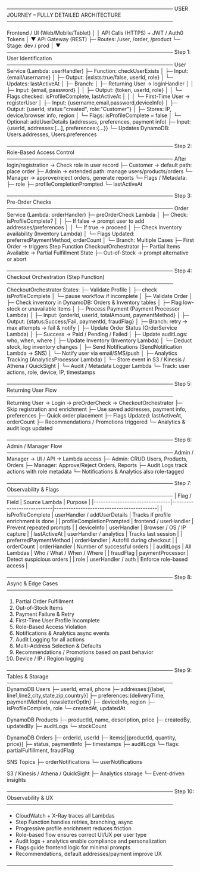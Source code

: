 ─────────────────────────────────────────────
  USER JOURNEY – FULLY DETAILED ARCHITECTURE
─────────────────────────────────────────────

Frontend / UI (Web/Mobile/Tablet)
    │
    │ API Calls (HTTPS) + JWT / Auth0 Tokens
    │
    ▼
API Gateway (REST)
    ├─ Routes: /user, /order, /product
    └─ Stage: dev / prod
    │
    ▼
─────────────────────────────────────────────
Step 1: User Identification
─────────────────────────────────────────────
User Service (Lambda: userHandler)
    ├─ Function: checkUserExists
    │   ├─ Input: {email/username}
    │   ├─ Output: {exists:true/false, userId, role}
    │   └─ Updates: lastActiveAt
    │
    ├─ Branch:
    │     ├─ Returning User → loginHandler
    │     │     ├─ Input: {email, password}
    │     │     ├─ Output: {token, userId, role}
    │     │     └─ Flags checked: isProfileComplete, lastActiveAt
    │     │
    │     └─ First-Time User → registerUser
    │           ├─ Input: {username,email,password,deviceInfo}
    │           ├─ Output: {userId, status:"created", role:"Customer"}
    │           ├─ Stores: IP, device/browser info, region
    │           └─ Flags: isProfileComplete = false
    │
    └─ Optional: addUserDetails (addresses, preferences, payment info)
           ├─ Input: {userId, addresses:[...], preferences:{...}}
           └─ Updates DynamoDB: Users.addresses, Users.preferences

─────────────────────────────────────────────
Step 2: Role-Based Access Control
─────────────────────────────────────────────
After login/registration → Check role in user record
    ├─ Customer → default path: place order
    ├─ Admin → extended path: manage users/products/orders
    └─ Manager → approve/reject orders, generate reports
    └─ Flags / Metadata:
         ├─ role
         ├─ profileCompletionPrompted
         └─ lastActiveAt

─────────────────────────────────────────────
Step 3: Pre-Order Checks
─────────────────────────────────────────────
Order Service (Lambda: orderHandler)
    ├─ preOrderCheck Lambda
    │   ├─ Check: isProfileComplete?
    │   │     ├─ If false → prompt user to add addresses/preferences
    │   │     └─ If true → proceed
    │   ├─ Check inventory availability (Inventory Lambda)
    │   └─ Flags Updated: preferredPaymentMethod, orderCount
    │
    └─ Branch: Multiple Cases
          ├─ First Order → triggers Step Function CheckoutOrchestrator
          ├─ Partial Items Available → Partial Fulfillment State
          ├─ Out-of-Stock → prompt alternative or abort

─────────────────────────────────────────────
Step 4: Checkout Orchestration (Step Function)
─────────────────────────────────────────────
CheckoutOrchestrator States:
    ├─ Validate Profile
    │     ├─ check isProfileComplete
    │     └─ pause workflow if incomplete
    │
    ├─ Validate Order
    │     ├─ Check inventory in DynamoDB: Orders & Inventory tables
    │     ├─ Flag low-stock or unavailable items
    │
    ├─ Process Payment (Payment Processor Lambda)
    │     ├─ Input: {orderId, userId, totalAmount, paymentMethod}
    │     ├─ Output: {status:Success/Fail, paymentId, fraudFlag}
    │     ├─ Branch: retry → max attempts → fail & notify
    │
    ├─ Update Order Status (OrderService Lambda)
    │     ├─ Success → Paid / Pending / Failed
    │     ├─ Update auditLogs: who, when, where
    │
    ├─ Update Inventory (Inventory Lambda)
    │     └─ Deduct stock, log inventory changes
    │
    ├─ Send Notifications (SendNotification Lambda → SNS)
    │     └─ Notify user via email/SMS/push
    │
    ├─ Analytics Tracking (AnalyticsProcessor Lambda)
    │     └─ Store event in S3 / Kinesis / Athena / QuickSight
    │
    └─ Audit / Metadata Logger Lambda
          └─ Track: user actions, role, device, IP, timestamps

─────────────────────────────────────────────
Step 5: Returning User Flow
─────────────────────────────────────────────
Returning User → Login → preOrderCheck → CheckoutOrchestrator
    ├─ Skip registration and enrichment
    ├─ Use saved addresses, payment info, preferences
    ├─ Quick order placement
    ├─ Flags Updated: lastActiveAt, orderCount
    ├─ Recommendations / Promotions triggered
    └─ Analytics & audit logs updated

─────────────────────────────────────────────
Step 6: Admin / Manager Flow
─────────────────────────────────────────────
Admin / Manager → UI / API → Lambda access
    ├─ Admin: CRUD Users, Products, Orders
    ├─ Manager: Approve/Reject Orders, Reports
    ├─ Audit Logs track actions with role metadata
    └─ Notifications & Analytics also role-tagged

─────────────────────────────────────────────
Step 7: Observability & Flags
─────────────────────────────────────────────
| Flag / Field                   | Source Lambda               | Purpose                                   |
|--------------------------------|----------------------------|-------------------------------------------|
| isProfileComplete              | userHandler / addUserDetails | Tracks if profile enrichment is done      |
| profileCompletionPrompted      | frontend / userHandler      | Prevent repeated prompts                  |
| deviceInfo                     | userHandler                 | Browser / OS / IP capture                 |
| lastActiveAt                    | userHandler / analytics    | Tracks last session                       |
| preferredPaymentMethod         | orderHandler                | Autofill during checkout                   |
| orderCount                     | orderHandler                | Number of successful orders               |
| auditLogs                       | All Lambdas                 | Who / What / When / Where                 |
| fraudFlag                       | paymentProcessor            | Detect suspicious orders                  |
| role                            | userHandler / auth          | Enforce role-based access                 |

─────────────────────────────────────────────
Step 8: Async & Edge Cases
─────────────────────────────────────────────
1. Partial Order Fulfillment
2. Out-of-Stock Items
3. Payment Failure & Retry
4. First-Time User Profile Incomplete
5. Role-Based Access Violation
6. Notifications & Analytics async events
7. Audit Logging for all actions
8. Multi-Address Selection & Defaults
9. Recommendations / Promotions based on past behavior
10. Device / IP / Region logging

─────────────────────────────────────────────
Step 9: Tables & Storage
─────────────────────────────────────────────
DynamoDB Users
    ├─ userId, email, phone
    ├─ addresses:[{label, line1,line2,city,state,zip,country}]
    ├─ preferences:{deliveryTime, paymentMethod, newsletterOptIn}
    ├─ deviceInfo, region
    ├─ isProfileComplete, role
    └─ createdAt, updatedAt

DynamoDB Products
    ├─ productId, name, description, price
    ├─ createdBy, updatedBy
    ├─ auditLogs
    └─ stockCount

DynamoDB Orders
    ├─ orderId, userId
    ├─ items:[{productId, quantity, price}]
    ├─ status, paymentInfo
    ├─ timestamps
    ├─ auditLogs
    └─ flags: partialFulfillment, fraudFlag

SNS Topics
    ├─ orderNotifications
    └─ userNotifications

S3 / Kinesis / Athena / QuickSight
    ├─ Analytics storage
    └─ Event-driven insights

─────────────────────────────────────────────
Step 10: Observability & UX
─────────────────────────────────────────────
- CloudWatch + X-Ray traces all Lambdas
- Step Function handles retries, branching, async
- Progressive profile enrichment reduces friction
- Role-based flow ensures correct UI/UX per user type
- Audit logs + analytics enable compliance and personalization
- Flags guide frontend logic for minimal prompts
- Recommendations, default addresses/payment improve UX

─────────────────────────────────────────────
